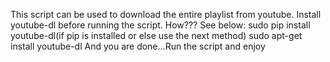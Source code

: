 This script can be used to download the entire playlist from youtube.
Install youtube-dl before running the script. How??? See below:
sudo pip install youtube-dl(if pip is installed or else use the next method)
sudo apt-get install youtube-dl
And you are done...Run the script and enjoy
